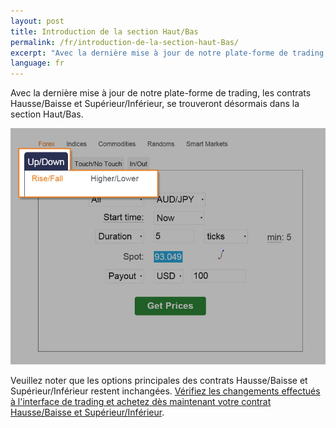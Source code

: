 ```yaml
---
layout: post
title: Introduction de la section Haut/Bas
permalink: /fr/introduction-de-la-section-haut-Bas/
excerpt: "Avec la dernière mise à jour de notre plate-forme de trading, les contrats Hausse/Baisse et Supérieur/Inférieur, se trouveront désormais dans la section Haut/Bas... ."
language: fr
---
```


Avec la dernière mise à jour de notre plate-forme de trading, les contrats Hausse/Baisse et Supérieur/Inférieur, se trouveront désormais dans la section Haut/Bas.

![](/images/rise-fall.jpg)

Veuillez noter que les options principales des contrats Hausse/Baisse et Supérieur/Inférieur restent inchangées. [Vérifiez les changements effectués à l'interface de trading et achetez dès maintenant votre contrat Hausse/Baisse et Supérieur/Inférieur](https://www.binary.com/c/trade.cgi?market=forex&time=5m&form_name=risefall&expiry_type=duration&amount_type=payout&H=S0P&currency=USD&underlying_symbol=frxAUDJPY&amount=100&date_start=now&type=CALL&l=EN&lid=&utm_medium=email&utm_campaign=reactivation&utm_source=intercom&utm_content=updownsection).
